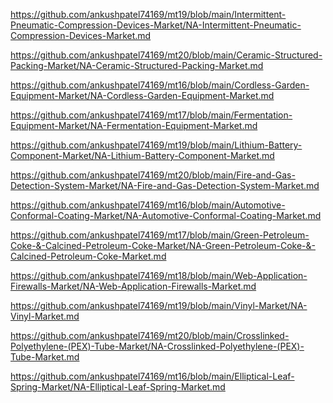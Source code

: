 <p><a href="https://github.com/ankushpatel74169/mt19/blob/main/Intermittent-Pneumatic-Compression-Devices-Market/NA-Intermittent-Pneumatic-Compression-Devices-Market.md">https://github.com/ankushpatel74169/mt19/blob/main/Intermittent-Pneumatic-Compression-Devices-Market/NA-Intermittent-Pneumatic-Compression-Devices-Market.md</a></p><p><a href="https://github.com/ankushpatel74169/mt20/blob/main/Ceramic-Structured-Packing-Market/NA-Ceramic-Structured-Packing-Market.md">https://github.com/ankushpatel74169/mt20/blob/main/Ceramic-Structured-Packing-Market/NA-Ceramic-Structured-Packing-Market.md</a></p><p><a href="https://github.com/ankushpatel74169/mt16/blob/main/Cordless-Garden-Equipment-Market/NA-Cordless-Garden-Equipment-Market.md">https://github.com/ankushpatel74169/mt16/blob/main/Cordless-Garden-Equipment-Market/NA-Cordless-Garden-Equipment-Market.md</a></p><p><a href="https://github.com/ankushpatel74169/mt17/blob/main/Fermentation-Equipment-Market/NA-Fermentation-Equipment-Market.md">https://github.com/ankushpatel74169/mt17/blob/main/Fermentation-Equipment-Market/NA-Fermentation-Equipment-Market.md</a></p><p><a href="https://github.com/ankushpatel74169/mt19/blob/main/Lithium-Battery-Component-Market/NA-Lithium-Battery-Component-Market.md">https://github.com/ankushpatel74169/mt19/blob/main/Lithium-Battery-Component-Market/NA-Lithium-Battery-Component-Market.md</a></p><p><a href="https://github.com/ankushpatel74169/mt20/blob/main/Fire-and-Gas-Detection-System-Market/NA-Fire-and-Gas-Detection-System-Market.md">https://github.com/ankushpatel74169/mt20/blob/main/Fire-and-Gas-Detection-System-Market/NA-Fire-and-Gas-Detection-System-Market.md</a></p><p><a href="https://github.com/ankushpatel74169/mt16/blob/main/Automotive-Conformal-Coating-Market/NA-Automotive-Conformal-Coating-Market.md">https://github.com/ankushpatel74169/mt16/blob/main/Automotive-Conformal-Coating-Market/NA-Automotive-Conformal-Coating-Market.md</a></p><p><a href="https://github.com/ankushpatel74169/mt17/blob/main/Green-Petroleum-Coke-&-Calcined-Petroleum-Coke-Market/NA-Green-Petroleum-Coke-&-Calcined-Petroleum-Coke-Market.md">https://github.com/ankushpatel74169/mt17/blob/main/Green-Petroleum-Coke-&-Calcined-Petroleum-Coke-Market/NA-Green-Petroleum-Coke-&-Calcined-Petroleum-Coke-Market.md</a></p><p><a href="https://github.com/ankushpatel74169/mt18/blob/main/Web-Application-Firewalls-Market/NA-Web-Application-Firewalls-Market.md">https://github.com/ankushpatel74169/mt18/blob/main/Web-Application-Firewalls-Market/NA-Web-Application-Firewalls-Market.md</a></p><p><a href="https://github.com/ankushpatel74169/mt19/blob/main/Vinyl-Market/NA-Vinyl-Market.md">https://github.com/ankushpatel74169/mt19/blob/main/Vinyl-Market/NA-Vinyl-Market.md</a></p><p><a href="https://github.com/ankushpatel74169/mt20/blob/main/Crosslinked-Polyethylene-(PEX)-Tube-Market/NA-Crosslinked-Polyethylene-(PEX)-Tube-Market.md">https://github.com/ankushpatel74169/mt20/blob/main/Crosslinked-Polyethylene-(PEX)-Tube-Market/NA-Crosslinked-Polyethylene-(PEX)-Tube-Market.md</a></p><p><a href="https://github.com/ankushpatel74169/mt16/blob/main/Elliptical-Leaf-Spring-Market/NA-Elliptical-Leaf-Spring-Market.md">https://github.com/ankushpatel74169/mt16/blob/main/Elliptical-Leaf-Spring-Market/NA-Elliptical-Leaf-Spring-Market.md</a></p>
